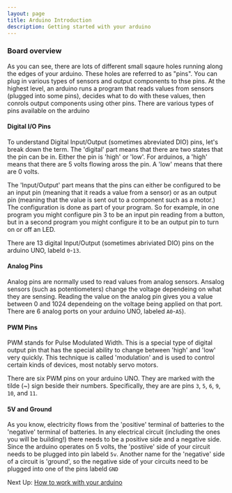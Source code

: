 ```yaml
---
layout: page
title: Arduino Introduction
description: Getting started with your arduino
---
```


### Board overview
As you can see, there are lots of different small sqaure holes running along the edges of your arduino. These holes are referred to as "pins". You can plug in various types of sensors and output components to thse pins. At the highest level, an arduino runs a program that reads values from sensors (plugged into some pins), decides what to do with these values, then conrols output components using other pins. There are various types of pins available on the arduino

#### Digital I/O Pins
To understand Digital Input/Output (sometimes abreviated DIO) pins, let's break down the term.  The 'digital' part means that there are two states that the pin can be in. Either the pin is 'high' or 'low'. For arduinos, a 'high' means that there are 5 volts flowing aross the pin. A 'low' means that there are 0 volts.  

The 'Input/Output' part means that the pins can either be configured to be an input pin (meaning that it reads a value from a sensor) or as an output pin (meaning that the value is sent out to a component such as a motor.) The configuration is done as part of your program. So for example, in one program you might configure pin 3 to be an input pin reading from a button, but in a second program you might configure it to be an output pin to turn on or off an LED.

There are 13 digital Input/Output (sometimes abriviated DIO) pins on the arduino UNO, labeld `0`-`13`. 

#### Analog Pins

Analog pins are normally used to read values from analog sensors. Ansalog sensors (such as potentiometers) change the voltage dependeing on what they are sensing. Reading the value on the analog pin gives you a value between 0 and 1024 dependeing on the voltage being applied on that port. There are 6 analog ports on your arduino UNO, labeled `A0`-`A5`). 

#### PWM Pins

PWM stands for Pulse Modulated Width. This is a special type of digital output pin that has the special ability to change between 'high' and 'low' very quickly. This technique is called 'modulation' and is used to control certain kinds of devices, most notably servo motors.

There are six PWM pins on your arduino UNO. They are marked with the tilde (~) sign beside their numbers. Specifically, they are are pins `3`, `5`, `6`, `9`, `10`, and `11`.

#### 5V and Ground

As you know, electricity flows from the 'positive' terminal of batteries to the 'negative' terminal of batteries. In any electrical circuit (including the ones you will be building!) there needs to be a positive side and a negative side. Since the arduino operates on 5 volts, the 'postiive' side of your circuit needs to be plugged into pin labeld `5v`. Another name for the 'negative' side of a circuit is 'ground', so the negative side of your circuits need to be plugged into one of the pins labeld `GND`

Next Up: [How to work with your arduino](arduino-workflow.html)

